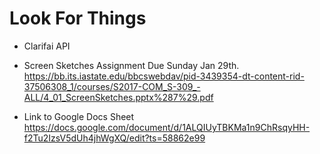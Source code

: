 # Look For Things
 - Clarifai API
 
 * Screen Sketches Assignment Due Sunday Jan 29th. 
     https://bb.its.iastate.edu/bbcswebdav/pid-3439354-dt-content-rid-37506308_1/courses/S2017-COM_S-309_-ALL/4_01_ScreenSketches.pptx%287%29.pdf
     
 * Link to Google Docs Sheet
 	https://docs.google.com/document/d/1ALQIUyTBKMa1n9ChRsqyHH-f2Tu2IzsV5dUh4jhWgXQ/edit?ts=58862e99